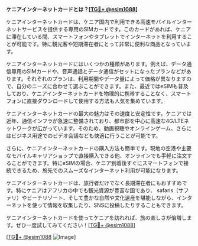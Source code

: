 **ケニアインターネットカードとは？[[TG💪+ @esim1088](https://t.me/s/esim1088)]**

ケニアインターネットカードは、ケニア国内で利用できる高速モバイルインターネットサービスを提供する専用のSIMカードです。このカードがあれば、ケニアに滞在している間、スマートフォンやタブレットでインターネットを利用することが可能です。特に観光客や短期滞在者にとって非常に便利な商品となっています。

ケニアインターネットカードにはいくつかの種類があります。例えば、データ通信専用のSIMカードや、音声通話とデータ通信がセットになったプランなどがあります。それぞれのプランは、利用期間やデータ量によって価格が異なりますので、自分のニーズに合わせて選ぶことができます。また、最近ではeSIMも普及しており、ケニアインターネットカードを物理的に携帯することなく、スマートフォンに直接ダウンロードして使用する方法も人気を集めています。

ケニアインターネットカードの最大の魅力はその速度と安定性です。ケニアでは近年、通信インフラが急速に整備されており、都市部を中心に高速な4G/LTEネットワークが広がっています。そのため、動画視聴やオンラインゲーム、さらにはビジネス用途でのビデオ会議なども快適に行うことが可能です。

さらに、ケニアインターネットカードの購入方法も簡単です。現地の空港や主要なモバイルキャリアショップで直接購入できる他、オンラインでも手軽に注文することができます。特にeSIMの場合、ケニア到着後すぐにスマートフォンで接続できるため、旅先でのスムーズなインターネット利用が可能になります。

ケニアインターネットカードは、旅行者だけでなく長期滞在者にもおすすめです。特にケニアはアフリカの中でも観光資源が豊富な国であり、 safaris（サファリ）やビーチリゾート、そして豊かな自然や文化遺産を堪能しながら、インターネットを使って情報を収集したり、SNSに投稿したりすることもできます。

ケニアインターネットカードを使ってケニアを訪れれば、旅の楽しさが倍増します。ぜひ一度試してみてください！[[TG💪+ @esim1088](https://t.me/s/esim1088)]

[[TG💪+ @esim1088](https://t.me/s/esim1088) ![Image](https://i.postimg.cc/Y0z9fWf4/image.png)]